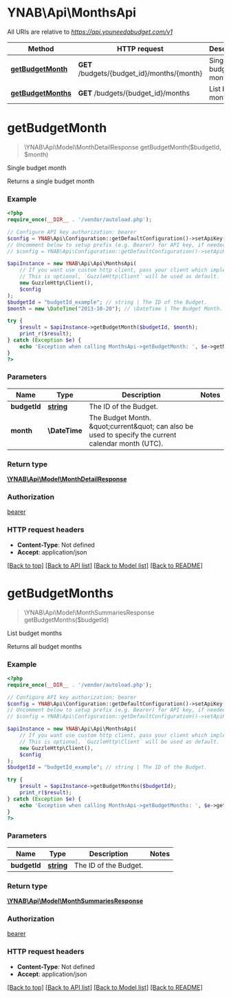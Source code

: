 # YNAB\Api\MonthsApi

All URIs are relative to *https://api.youneedabudget.com/v1*

Method | HTTP request | Description
------------- | ------------- | -------------
[**getBudgetMonth**](MonthsApi.md#getBudgetMonth) | **GET** /budgets/{budget_id}/months/{month} | Single budget month
[**getBudgetMonths**](MonthsApi.md#getBudgetMonths) | **GET** /budgets/{budget_id}/months | List budget months


# **getBudgetMonth**
> \YNAB\Api\Model\MonthDetailResponse getBudgetMonth($budgetId, $month)

Single budget month

Returns a single budget month

### Example
```php
<?php
require_once(__DIR__ . '/vendor/autoload.php');

// Configure API key authorization: bearer
$config = YNAB\Api\Configuration::getDefaultConfiguration()->setApiKey('Authorization', 'YOUR_API_KEY');
// Uncomment below to setup prefix (e.g. Bearer) for API key, if needed
// $config = YNAB\Api\Configuration::getDefaultConfiguration()->setApiKeyPrefix('Authorization', 'Bearer');

$apiInstance = new YNAB\Api\Api\MonthsApi(
    // If you want use custom http client, pass your client which implements `GuzzleHttp\ClientInterface`.
    // This is optional, `GuzzleHttp\Client` will be used as default.
    new GuzzleHttp\Client(),
    $config
);
$budgetId = "budgetId_example"; // string | The ID of the Budget.
$month = new \DateTime("2013-10-20"); // \DateTime | The Budget Month.  \"current\" can also be used to specify the current calendar month (UTC).

try {
    $result = $apiInstance->getBudgetMonth($budgetId, $month);
    print_r($result);
} catch (Exception $e) {
    echo 'Exception when calling MonthsApi->getBudgetMonth: ', $e->getMessage(), PHP_EOL;
}
?>
```

### Parameters

Name | Type | Description  | Notes
------------- | ------------- | ------------- | -------------
 **budgetId** | [**string**](../Model/.md)| The ID of the Budget. |
 **month** | **\DateTime**| The Budget Month.  \&quot;current\&quot; can also be used to specify the current calendar month (UTC). |

### Return type

[**\YNAB\Api\Model\MonthDetailResponse**](../Model/MonthDetailResponse.md)

### Authorization

[bearer](../../README.md#bearer)

### HTTP request headers

 - **Content-Type**: Not defined
 - **Accept**: application/json

[[Back to top]](#) [[Back to API list]](../../README.md#documentation-for-api-endpoints) [[Back to Model list]](../../README.md#documentation-for-models) [[Back to README]](../../README.md)

# **getBudgetMonths**
> \YNAB\Api\Model\MonthSummariesResponse getBudgetMonths($budgetId)

List budget months

Returns all budget months

### Example
```php
<?php
require_once(__DIR__ . '/vendor/autoload.php');

// Configure API key authorization: bearer
$config = YNAB\Api\Configuration::getDefaultConfiguration()->setApiKey('Authorization', 'YOUR_API_KEY');
// Uncomment below to setup prefix (e.g. Bearer) for API key, if needed
// $config = YNAB\Api\Configuration::getDefaultConfiguration()->setApiKeyPrefix('Authorization', 'Bearer');

$apiInstance = new YNAB\Api\Api\MonthsApi(
    // If you want use custom http client, pass your client which implements `GuzzleHttp\ClientInterface`.
    // This is optional, `GuzzleHttp\Client` will be used as default.
    new GuzzleHttp\Client(),
    $config
);
$budgetId = "budgetId_example"; // string | The ID of the Budget.

try {
    $result = $apiInstance->getBudgetMonths($budgetId);
    print_r($result);
} catch (Exception $e) {
    echo 'Exception when calling MonthsApi->getBudgetMonths: ', $e->getMessage(), PHP_EOL;
}
?>
```

### Parameters

Name | Type | Description  | Notes
------------- | ------------- | ------------- | -------------
 **budgetId** | [**string**](../Model/.md)| The ID of the Budget. |

### Return type

[**\YNAB\Api\Model\MonthSummariesResponse**](../Model/MonthSummariesResponse.md)

### Authorization

[bearer](../../README.md#bearer)

### HTTP request headers

 - **Content-Type**: Not defined
 - **Accept**: application/json

[[Back to top]](#) [[Back to API list]](../../README.md#documentation-for-api-endpoints) [[Back to Model list]](../../README.md#documentation-for-models) [[Back to README]](../../README.md)

